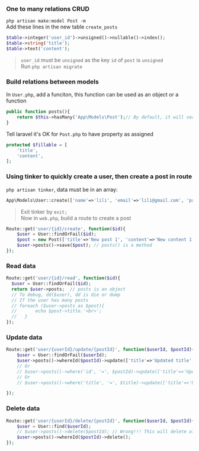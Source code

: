 ### One to many relations CRUD
`php artisan make:model Post -m`  
Add these lines in the new table `create_posts`  
```php
$table->integer('user_id')->unsigned()->nullable()->index();
$table->string('title');
$table->text('content');
```
> `user_id` must be `unsigned` as the key `id` of `post` is `unsigned`  
Run `php artisan migrate`  

### Build relations between models
In `User.php`, add a funciton, this function can be used as an object or a function    
```php
public function posts(){
    return $this->hasMany('App\Models\Post');// By default, it will search for 'user_id' and insert in the posts
}
```
Tell laravel it's OK for `Post.php` to have property as assigned     
```php
protected $fillable = [
    'title',
    'content',
];
```

### Using tinker to quickly create a user, then create a post in route
`php artisan tinker`, data must be in an array:   
```php
App\Models\User::create(['name'=>'lili', 'email'=>'lili@gmail.com', 'password'=>bcrypt('123')]);
```
> Exit tinker by `exit;`     
Now in `web.php`, build a route to create a post  
```php
Route::get('user/{id}/create', function($id){
    $user = User::findOrFail($id);
    $post = new Post(['title'=>'New post 1', 'content'=>'New content 1']);
    $user->posts()->save($post); // posts() is a method
});
```

### Read data
```php
Route::get('user/{id}/read', function($id){
  $user = User::findOrFail($id);
  return $user->posts;  // posts is an object
  // To debug, dd($user), dd is die or dump
  // If the user has many posts
  // foreach ($user->posts as $post){
  //       echo $post->title.'<br>';
  //   }
});
```

### Update data
```php
Route::get('user/{userId}/update/{postId}', function($userId, $postId){
    $user = User::findOrFail($userId);
    $user->posts()->whereId($postId)->update(['title'=>'Updated title', 'content'=>'Updated content']);
    // Or
    // $user->posts()->where('id', '=', $postId)->update(['title'=>'Updated title 2', 'content'=>'Updated content 2']);
    // Or
    // $user->posts()->where('title', '=', $title)->update(['title'=>'Updated title 2', 'content'=>'Updated content 2']);

});
```

### Delete data
```php
Route::get('user/{userId}/delete/{postId}', function($userId, $postId){
    $user = User::find($userId);
    // $user->posts()->delete($postId); // Wrong!!! This will delete all the posts of the user
    $user->posts()->whereId($postId)->delete();
});
```
